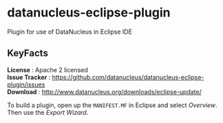 datanucleus-eclipse-plugin
==========================

Plugin for use of DataNucleus in Eclipse IDE


KeyFacts
--------
__License__ : Apache 2 licensed  
__Issue Tracker__ : https://github.com/datanucleus/datanucleus-eclipse-plugin/issues  
__Download__ : http://www.datanucleus.org/downloads/eclipse-update/  


To build a plugin, open up the `MANIFEST.MF` in Eclipse and select *Overview*. Then use the *Export Wizard*.
